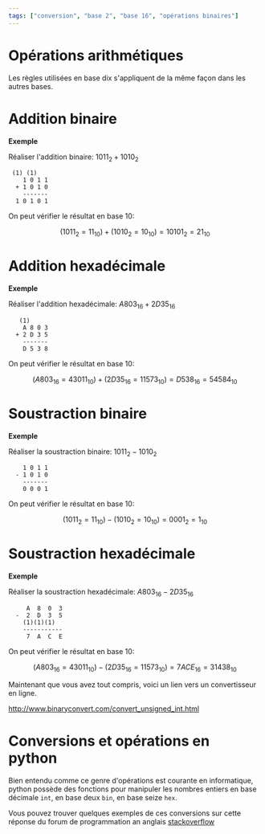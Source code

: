 ```yaml
---
tags: ["conversion", "base 2", "base 16", "opérations binaires"]
---
```




# Opérations arithmétiques

Les règles utilisées en base dix s'appliquent de la même façon dans les autres bases.

# Addition binaire

**Exemple**


Réaliser l'addition binaire: $1011_2 + 1010_2$

```
 (1) (1)
    1 0 1 1
  + 1 0 1 0
    -------
  1 0 1 0 1

```

On peut vérifier le résultat en base 10:

$$
({1011}_2 = 11_{10})+({1010}_2 = 10_{10})={10101}_2 = 21_{10}
$$

# Addition hexadécimale

**Exemple**

Réaliser l'addition hexadécimale: $A803_{16} + 2D35_{16}$

```
   (1)
    A 8 0 3
  + 2 D 3 5
    -------
    D 5 3 8

```

On peut vérifier le résultat en base 10:

$$
({A803}_{16} = 43 011_{10})+({2D35}_{16} = 11 573_{10})={D538}_{16} = 54 584_{10}
$$

# Soustraction binaire

**Exemple**

Réaliser la soustraction binaire: $1011_2 - 1010_2$

```
    1 0 1 1
  - 1 0 1 0
    -------
    0 0 0 1

```

On peut vérifier le résultat en base 10:

$$
({1011}_2 = 11_{10})-({1010}_2 = 10_{10})={0001}_2 = 1_{10}
$$

# Soustraction hexadécimale

**Exemple**

Réaliser la soustraction hexadécimale: $A803_{16} - 2D35_{16}$

```
     A  8  0  3
  -  2  D  3  5
    (1)(1)(1)
    -----------
     7  A  C  E

```

On peut vérifier le résultat en base 10:

$$
({A803}_{16} = 43 011_{10})-({2D35}_{16} = 11 573_{10})={7ACE}_{16} = 31 438_{10}
$$

Maintenant que vous avez tout compris, voici un lien vers un convertisseur en ligne.

<http://www.binaryconvert.com/convert_unsigned_int.html>

# Conversions et opérations en python

Bien entendu comme ce genre d'opérations est courante en informatique, python possède des fonctions pour manipuler les nombres entiers en base décimale `int`, en base deux `bin`, en base seize `hex`.

Vous pouvez trouver quelques exemples de ces conversions sur cette réponse du forum de programmation an anglais [stackoverflow](http://stackoverflow.com/a/11029366/1919130)
